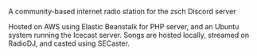 A community-based internet radio station for the zsch Discord server

Hosted on AWS using Elastic Beanstalk for PHP server, and an Ubuntu system running the Icecast server.
Songs are hosted locally, streamed on RadioDJ, and casted using SECaster.
